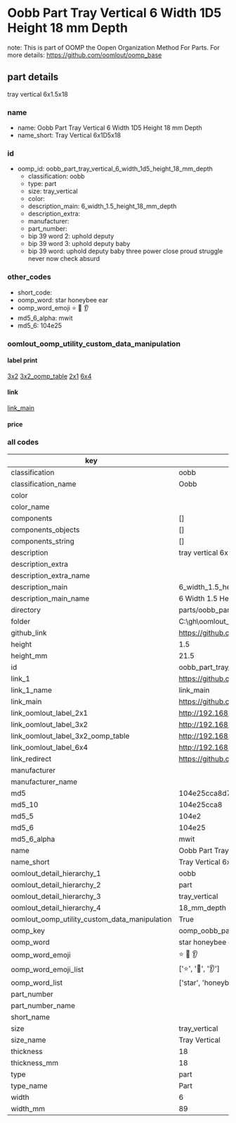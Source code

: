 # Oobb Part Tray Vertical 6 Width 1D5 Height 18 mm Depth  

note: This is part of OOMP the Oopen Organization Method For Parts. For more details: https://github.com/oomlout/oomp_base

##  part details
  



tray vertical 6x1.5x18



### name
* name: Oobb Part Tray Vertical 6 Width 1D5 Height 18 mm Depth
* name_short: Tray Vertical 6x1D5x18 
### id
* oomp_id: oobb_part_tray_vertical_6_width_1d5_height_18_mm_depth
  * classification: oobb
  * type: part
  * size: tray_vertical
  * color: 
  * description_main: 6_width_1.5_height_18_mm_depth
  * description_extra: 
  * manufacturer: 
  * part_number: 
  * bip 39 word 2: uphold deputy
  * bip 39 word 3: uphold deputy baby
  * bip 39 word: uphold deputy baby three power close proud struggle never now check absurd

### other_codes
* short_code: 
* oomp_word: star honeybee ear
* oomp_word_emoji :star: :honeybee: :ear:
* md5_6_alpha: mwit
* md5_6: 104e25






### oomlout_oomp_utility_custom_data_manipulation
#### label print
[3x2](http://192.168.1.245:1112/?label=oomp%20mwit)
[3x2_oomp_table](http://192.168.1.108:1112/?label=oomp%20mwit)
[2x1](http://192.168.1.242:1112/?label=oomp%20mwit)
[6x4](http://192.168.1.55:1112/?label=oomp%20mwit)    

#### link

[link_main](https://github.com/oomlout/oomlout_oobb_version_4_generated_parts/tree/main/navigation_oomp/oobb/part/tray_vertical/6_width_1.5_height_18_mm_depth/part)                              

#### price







### all codes 
| key | value |  
| --- | --- |  
| classification | oobb |  
| classification_name | Oobb |  
| color |  |  
| color_name |  |  
| components | [] |  
| components_objects | [] |  
| components_string | [] |  
| description | tray vertical 6x1.5x18 |  
| description_extra |  |  
| description_extra_name |  |  
| description_main | 6_width_1.5_height_18_mm_depth |  
| description_main_name | 6 Width 1.5 Height 18 mm Depth |  
| directory | parts/oobb_part_tray_vertical_6_width_1d5_height_18_mm_depth |  
| folder | C:\gh\oomlout_oobb_version_4_generated_parts\parts\oobb_part_tray_vertical_6_width_1d5_height_18_mm_depth |  
| github_link | https://github.com/oomlout/oomlout_oomp_part_src/tree/main/parts/oobb_part_tray_vertical_6_width_1d5_height_18_mm_depth |  
| height | 1.5 |  
| height_mm | 21.5 |  
| id | oobb_part_tray_vertical_6_width_1d5_height_18_mm_depth |  
| link_1 | https://github.com/oomlout/oomlout_oobb_version_4_generated_parts/tree/main/navigation_oomp/oobb/part/tray_vertical/6_width_1.5_height_18_mm_depth/part |  
| link_1_name | link_main |  
| link_main | https://github.com/oomlout/oomlout_oobb_version_4_generated_parts/tree/main/navigation_oomp/oobb/part/tray_vertical/6_width_1.5_height_18_mm_depth/part |  
| link_oomlout_label_2x1 | http://192.168.1.242:1112/?label=oomp%20mwit |  
| link_oomlout_label_3x2 | http://192.168.1.245:1112/?label=oomp%20mwit |  
| link_oomlout_label_3x2_oomp_table | http://192.168.1.108:1112/?label=oomp%20mwit |  
| link_oomlout_label_6x4 | http://192.168.1.55:1112/?label=oomp%20mwit |  
| link_redirect | https://github.com/oomlout/oomlout_oobb_version_4_generated_parts/tree/main/parts/oobb_tray_vertical_06_1d5_18 |  
| manufacturer |  |  
| manufacturer_name |  |  
| md5 | 104e25cca8d75598aed4ae10220ed776 |  
| md5_10 | 104e25cca8 |  
| md5_5 | 104e2 |  
| md5_6 | 104e25 |  
| md5_6_alpha | mwit |  
| name | Oobb Part Tray Vertical 6 Width 1D5 Height 18 mm Depth |  
| name_short | Tray Vertical 6x1D5x18  |  
| oomlout_detail_hierarchy_1 | oobb |  
| oomlout_detail_hierarchy_2 | part |  
| oomlout_detail_hierarchy_3 | tray_vertical |  
| oomlout_detail_hierarchy_4 | 18_mm_depth |  
| oomlout_oomp_utility_custom_data_manipulation | True |  
| oomp_key | oomp_oobb_part_tray_vertical_6_width_1d5_height_18_mm_depth |  
| oomp_word | star honeybee ear |  
| oomp_word_emoji | :star: :honeybee: :ear: |  
| oomp_word_emoji_list | [':star:', ':honeybee:', ':ear:'] |  
| oomp_word_list | ['star', 'honeybee', 'ear'] |  
| part_number |  |  
| part_number_name |  |  
| short_name |  |  
| size | tray_vertical |  
| size_name | Tray Vertical |  
| thickness | 18 |  
| thickness_mm | 18 |  
| type | part |  
| type_name | Part |  
| width | 6 |  
| width_mm | 89 |  
